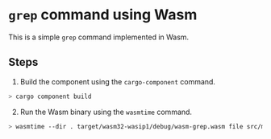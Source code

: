 # `grep` command using Wasm

This is a simple `grep` command implemented in Wasm.

## Steps

1. Build the component using the `cargo-component` command.

```bash
> cargo component build
```

2. Run the Wasm binary using the `wasmtime` command.

```bash
> wasmtime --dir . target/wasm32-wasip1/debug/wasm-grep.wasm file src/main.rs
```
